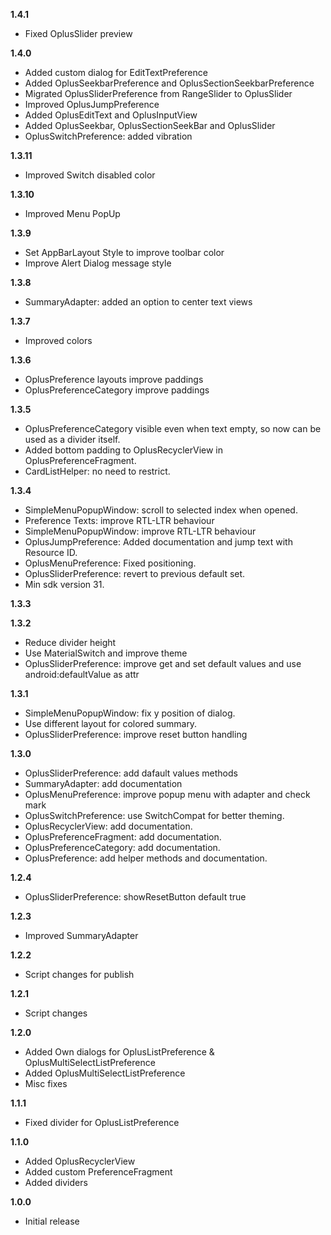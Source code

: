 **1.4.1**  
- Fixed OplusSlider preview  
  
**1.4.0**  
- Added custom dialog for EditTextPreference  
- Added OplusSeekbarPreference and OplusSectionSeekbarPreference  
- Migrated OplusSliderPreference from RangeSlider to OplusSlider  
- Improved OplusJumpPreference  
- Added OplusEditText and OplusInputView  
- Added OplusSeekbar, OplusSectionSeekBar and OplusSlider  
- OplusSwitchPreference: added vibration  
  
**1.3.11**  
- Improved Switch disabled color  
  
**1.3.10**  
- Improved Menu PopUp  
  
**1.3.9**  
- Set AppBarLayout Style to improve toolbar color  
- Improve Alert Dialog message style  
  
**1.3.8**  
- SummaryAdapter: added an option to center text views  
  
**1.3.7**  
- Improved colors  
  
**1.3.6**  
- OplusPreference layouts improve paddings  
- OplusPreferenceCategory improve paddings  
  
**1.3.5**  
- OplusPreferenceCategory visible even when text empty, so now can be used as a divider itself.  
- Added bottom padding to OplusRecyclerView in OplusPreferenceFragment.  
- CardListHelper: no need to restrict.  
  
**1.3.4**  
- SimpleMenuPopupWindow: scroll to selected index when opened.  
- Preference Texts: improve RTL-LTR behaviour  
- SimpleMenuPopupWindow: improve RTL-LTR behaviour  
- OplusJumpPreference: Added documentation and jump text with Resource ID.  
- OplusMenuPreference: Fixed positioning.  
- OplusSliderPreference: revert to previous default set.  
- Min sdk version 31.  
  
**1.3.3**  
  
**1.3.2**  
- Reduce divider height  
- Use MaterialSwitch and improve theme  
- OplusSliderPreference: improve get and set default values and use android:defaultValue as attr  
  
**1.3.1**  
- SimpleMenuPopupWindow: fix y position of dialog.  
- Use different layout for colored summary.  
- OplusSliderPreference: improve reset button handling  
  
**1.3.0**  
- OplusSliderPreference: add dafault values methods  
- SummaryAdapter: add documentation  
- OplusMenuPreference: improve popup menu with adapter and check mark  
- OplusSwitchPreference: use SwitchCompat for better theming.  
- OplusRecyclerView: add documentation.  
- OplusPreferenceFragment: add documentation.  
- OplusPreferenceCategory: add documentation.  
- OplusPreference: add helper methods and documentation.  
  
**1.2.4**  
- OplusSliderPreference: showResetButton default true  
  
**1.2.3**  
- Improved SummaryAdapter  
  
**1.2.2**  
- Script changes for publish  
  
**1.2.1**  
- Script changes
  
**1.2.0**  
- Added Own dialogs for OplusListPreference & OplusMultiSelectListPreference
- Added OplusMultiSelectListPreference
- Misc fixes
  
**1.1.1**
- Fixed divider for OplusListPreference

**1.1.0**
- Added OplusRecyclerView
- Added custom PreferenceFragment
- Added dividers

**1.0.0**
- Initial release
